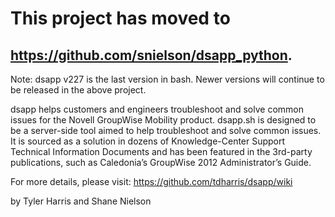 # This project has moved to
## https://github.com/snielson/dsapp_python.

Note: dsapp v227 is the last version in bash. Newer versions will continue to be released in the above project.

dsapp helps customers and engineers troubleshoot and solve common issues for the Novell GroupWise Mobility product. dsapp.sh is designed to be a server-side tool aimed to help troubleshoot and solve common issues. It is sourced as a solution in dozens of Knowledge-Center Support Technical Information Documents and has been featured in the 3rd-party publications, such as Caledonia’s GroupWise 2012 Administrator’s Guide.

For more details, please visit:
https://github.com/tdharris/dsapp/wiki

by Tyler Harris and Shane Nielson
